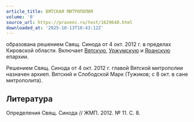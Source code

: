 ```yaml
---
article_title: ВЯТСКАЯ МИТРОПОЛИЯ
volume: '0'
source_url: https://pravenc.ru/text/1629640.html
downloaded_at: '2025-10-13T10:43:12Z'
---
```


образована решением Свящ. Синода от 4 окт. 2012 г. в пределах Кировской области. Включает [Вятскую](https://pravenc.ru/text/Вятскую.html), [Уржумскую](https://pravenc.ru/text/Уржумскую.html) и [Яранскую](https://pravenc.ru/text/Яранскую.html) епархии.

Решением Свящ. Синода от 4 окт. 2012 г. главой Вятской митрополии назначен архиеп. Вятский и Слободской Марк (Тужиков; с 8 окт. в сане митрополита).

## Литература

Определения Свящ. Синода // ЖМП. 2012. № 11. С. 8.
